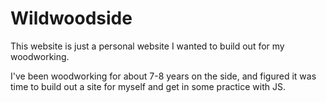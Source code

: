 # Wildwoodside

This website is just a personal website I wanted to build out for my woodworking.

I've been woodworking for about 7-8 years on the side, and figured it was time to build out a site for myself and get in some practice with JS.


